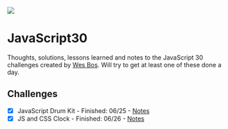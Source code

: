 ![](https://javascript30.com/images/JS3-social-share.png)

# JavaScript30

Thoughts, solutions, lessons learned and notes to the JavaScript 30 challenges created by [Wes Bos](http://wesbos.com/). Will try to get at least one of these done a day. 

## Challenges

- [x] JavaScript Drum Kit - Finished: 06/25 - [Notes](Challenge-Thoughts/01-drumkit.md) 
- [x] JS and CSS Clock - Finished: 06/26 - [Notes](Challenge-Thoughts/02-clock.md)